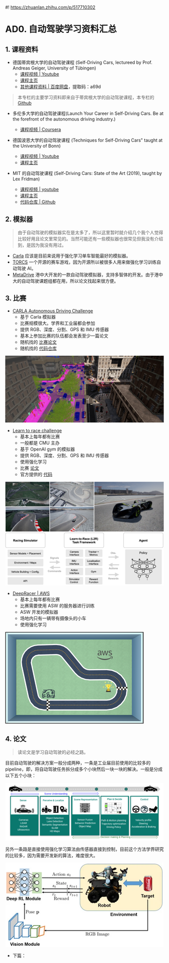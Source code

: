 #! https://zhuanlan.zhihu.com/p/517710302
# AD0. 自动驾驶学习资料汇总

## 1. 课程资料

- 德国蒂宾根大学的自动驾驶课程 (Self-Driving Cars, lectureed by Prof. Andreas Geiger, University of Tübingen)
  - [课程视频 | Youtube](https://www.youtube.com/playlist?list=PL05umP7R6ij321zzKXK6XCQXAaaYjQbzr)
  - [课程主页](https://uni-tuebingen.de/fakultaeten/mathematisch-naturwissenschaftliche-fakultaet/fachbereiche/informatik/lehrstuehle/autonomous-vision/lectures/self-driving-cars/)
  - [其他课程资料 | 百度网盘](https://pan.baidu.com/s/1OsKPZ9KUTlLO26SHR_-yTg)，提取码：a69d

> 本专栏的主要学习资料即来自于蒂宾根大学的自动驾驶课程，本专栏的 [Github](https://github.com/Alexbeast-CN/AD_study)

- 多伦多大学的自动驾驶课程(Launch Your Career in Self-Driving Cars. Be at the forefront of the autonomous driving industry.)
  - [课程视频 | Coursera](https://www.coursera.org/specializations/self-driving-cars)

- 德国波恩大学的自动驾驶课程 (Techniques for Self-Driving Cars" taught at the University of Bonn)
  - [课程视频 | Youtube](https://www.youtube.com/watch?v=EBFlmHqgezM&list=PLgnQpQtFTOGQo2Z_ogbonywTg8jxCI9pD)
  - [课程主页](https://www.ipb.uni-bonn.de/sdc-2020/)

- MIT 的自动驾驶课程 (Self-Driving Cars: State of the Art (2019), taught by Lex Fridman)
  - [课程视频 | youtube](https://www.youtube.com/playlist?list=PLrAXtmErZgOeY0lkVCIVafdGFOTi45amq)
  - [课程主页](https://deeplearning.mit.edu/)
  - [代码仓库 | Github](https://github.com/lexfridman/mit-deep-learning)

## 2. 模拟器

> 由于自动驾驶的模拟器实在是太多了，所以这里暂时就介绍几个我个人觉得比较好用且论文里常见的。当然可能还有一些模拟器也很常见但我没有介绍到，是因为我没有用过。

- [Carla](https://carla.org/) 应该是目前来说用于强化学习单车智能最好的模拟器。
- [TORCS](https://sourceforge.net/projects/torcs/) 一个开源的赛车游戏，因为开源所以被很多人用来做强化学习训练自动驾驶 AI。
- [MetaDrive](https://github.com/metadriverse/metadrive) 港中大开发的一款自动驾驶模拟器，支持多智体的开发。由于港中大的自动驾驶课题组都在用，所以论文找起来很方便。


## 3. 比赛

- [CARLA Autonomous Driving Challenge](https://leaderboard.carla.org/)
  - 基于 Carla 模拟器
  - 比赛规模很大。学界和工业届都会参加
  - 提供 RGB、深度、分割、GPS 和 IMU 传感器
  - 基本上参加比赛的队伍都会发表至少一篇论文
  - 随机找的 [比赛论文](https://www.sciencedirect.com/science/article/pii/S2352146521007699)
  - 随机找的 [代码仓库](https://github.com/bradyz/2020_CARLA_challenge)

![Carl Challenge](pics/carla_challenge_2020.jpg)

- [Learn to race challenge](https://www.aicrowd.com/challenges/learn-to-race-autonomous-racing-virtual-challenge)
  - 基本上每年都有比赛
  - 一般都是 CMU 主办
  - 基于 OpenAI gym 的模拟器
  - 提供 RGB、深度、分割、GPS 和 IMU 传感器
  - 使用强化学习
  - 比赛 [论文](https://learn-to-race.org/assets/papers/2103.11575.pdf)
  - 官方提供的 [代码](https://github.com/learn-to-race/l2r)

![Learn to race challenge Overview](pics/image_overview.png)
![System](pics/main_figure.png)

- [DeepRacer | AWS](https://student.deepracer.com/home)
  - 基本上每年都有比赛
  - 比赛需要使用 ASW 的服务器进行训练
  - ASW 开发的模拟器
  - 场地内只有一辆带有摄像头的小车
  - 使用强化学习

![DeepRacer](./pics/deepracer.png)

## 4. 论文

> 读论文是学习自动驾驶的必经之路。

目前自动驾驶的解决方案一般分成两种，一条是工业届目前使用的比较多的 pipeline，即，将自动驾驶任务拆分成多个小块然后一块一块的解决。一般是分成以下五个小块：

![Pipeline](./pics/taks.png)

另外一条路是直接使用强化学习算法由传感器直接到控制，目前这个方法学界研究的比较多，因为需要开发新的算法，难度很大。

![Reinforcement Learning](./pics/rl.png)

- 下篇：[]()
